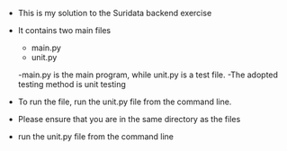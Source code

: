 - This is my solution to the Suridata backend exercise 
- It contains two main files
    - main.py
    - unit.py

    -main.py is the main program, while unit.py is a test file. 
    -The adopted testing method is unit testing

- To run the file, run the unit.py file from the command line. 
- Please ensure that you are in the same directory as the files
- run the unit.py file from the command line
